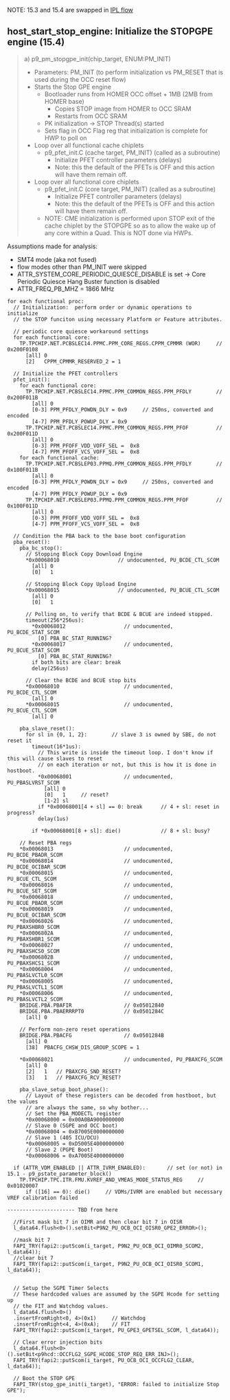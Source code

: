 NOTE: 15.3 and 15.4 are swapped in [IPL flow](https://wiki.raptorcs.com/w/images/b/bd/IPL-Flow-POWER9.pdf)

## host_start_stop_engine: Initialize the STOPGPE engine (15.4)

> a) p9_pm_stopgpe_init(chip_target, ENUM:PM_INIT)
>    - Parameters: PM_INIT (to perform initialization vs PM_RESET that is used
>      during the OCC reset flow)
>    - Starts the Stop GPE engine
>      - Bootloader runs from HOMER OCC offset + 1MB (2MB from HOMER base)
>        - Copies STOP image from HOMER to OCC SRAM
>        - Restarts from OCC SRAM
>      - PK initialization -> STOP Thread(s) started
>      - Sets flag in OCC Flag reg that initialization is complete for HWP to
>        poll on
>    - Loop over all functional cache chiplets
>      - p9_pfet_init.C (cache target, PM_INIT) (called as a subroutine)
>        - Initialize PFET controller parameters (delays)
>        - Note: this the default of the PFETs is OFF and this action will have
>          them remain off.
>    - Loop over all functional core chiplets
>      - p9_pfet_init.C (core target, PM_INIT) (called as a subroutine)
>        - Initialize PFET controller parameters (delays)
>        - Note: this the default of the PFETs is OFF and this action will have
>          them remain off.
>      - NOTE: CME initialization is performed upon STOP exit of the cache
>        chiplet by the STOPGPE so as to allow the wake up of any core within a
>        Quad. This is NOT done via HWPs.

Assumptions made for analysis:
- SMT4 mode (aka not fused)
- flow modes other than PM_INIT were skipped
- ATTR_SYSTEM_CORE_PERIODIC_QUIESCE_DISABLE is set -> Core Periodic Quiesce Hang
  Buster function is disabled
- ATTR_FREQ_PB_MHZ = 1866 MHz

```
for each functional proc:
  // Initialization:  perform order or dynamic operations to initialize
  // the STOP funciton using necessary Platform or Feature attributes.

  // periodic core quiesce workaround settings
  for each functional core:
    TP.TPCHIP.NET.PCBSLEC14.PPMC.PPM_CORE_REGS.CPPM_CPMMR (WOR)     // 0x200F0108
      [all] 0
      [2]   CPPM_CPMMR_RESERVED_2 = 1

  // Initialize the PFET controllers
  pfet_init():
    for each functional core:
      TP.TPCHIP.NET.PCBSLEC14.PPMC.PPM_COMMON_REGS.PPM_PFDLY        // 0x200F011B
        [all] 0
        [0-3] PPM_PFDLY_POWDN_DLY = 0x9     // 250ns, converted and encoded
        [4-7] PPM_PFDLY_POWUP_DLY = 0x9
      TP.TPCHIP.NET.PCBSLEC14.PPMC.PPM_COMMON_REGS.PPM_PFOF         // 0x200F011D
        [all] 0
        [0-3] PPM_PFOFF_VDD_VOFF_SEL =  0x8
        [4-7] PPM_PFOFF_VCS_VOFF_SEL =  0x8
    for each functional cache:
      TP.TPCHIP.NET.PCBSLEP03.PPMQ.PPM_COMMON_REGS.PPM_PFDLY        // 0x100F011B
        [all] 0
        [0-3] PPM_PFDLY_POWDN_DLY = 0x9     // 250ns, converted and encoded
        [4-7] PPM_PFDLY_POWUP_DLY = 0x9
      TP.TPCHIP.NET.PCBSLEP03.PPMQ.PPM_COMMON_REGS.PPM_PFOF         // 0x100F011D
        [all] 0
        [0-3] PPM_PFOFF_VDD_VOFF_SEL =  0x8
        [4-7] PPM_PFOFF_VCS_VOFF_SEL =  0x8

  // Condition the PBA back to the base boot configuration
  pba_reset():
    pba_bc_stop():
      // Stopping Block Copy Download Engine
      *0x00068010                   // undocumented, PU_BCDE_CTL_SCOM
        [all] 0
        [0]   1

      // Stopping Block Copy Upload Engine
      *0x00068015                   // undocumented, PU_BCUE_CTL_SCOM
        [all] 0
        [0]   1

      // Polling on, to verify that BCDE & BCUE are indeed stopped.
      timeout(256*256us):
        *0x00068012                   // undocumented, PU_BCDE_STAT_SCOM
          [0] PBA_BC_STAT_RUNNING?
        *0x00068017                   // undocumented, PU_BCUE_STAT_SCOM
          [0] PBA_BC_STAT_RUNNING?
        if both bits are clear: break
        delay(256us)

      // Clear the BCDE and BCUE stop bits
      *0x00068010                     // undocumented, PU_BCDE_CTL_SCOM
        [all] 0
      *0x00068015                     // undocumented, PU_BCUE_CTL_SCOM
        [all] 0

    pba_slave_reset():
      for sl in {0, 1, 2}:        // slave 3 is owned by SBE, do not reset it
        timeout(16*1us):
          // This write is inside the timeout loop. I don't know if this will cause slaves to reset
          // on each iteration or not, but this is how it is done in hostboot.
          *0x00068001                 // undocumented, PU_PBASLVRST_SCOM
            [all] 0
            [0]   1     // reset?
            [1-2] sl
          if *0x00068001[4 + sl] == 0: break      // 4 + sl: reset in progress?
          delay(1us)

        if *0x00068001[8 + sl]: die()             // 8 + sl: busy?

    // Reset PBA regs
    *0x00068013                       // undocumented, PU_BCDE_PBADR_SCOM
    *0x00068014                       // undocumented, PU_BCDE_OCIBAR_SCOM
    *0x00068015                       // undocumented, PU_BCUE_CTL_SCOM
    *0x00068016                       // undocumented, PU_BCUE_SET_SCOM
    *0x00068018                       // undocumented, PU_BCUE_PBADR_SCOM
    *0x00068019                       // undocumented, PU_BCUE_OCIBAR_SCOM
    *0x00068026                       // undocumented, PU_PBAXSHBR0_SCOM
    *0x0006802A                       // undocumented, PU_PBAXSHBR1_SCOM
    *0x00068027                       // undocumented, PU_PBAXSHCS0_SCOM
    *0x0006802B                       // undocumented, PU_PBAXSHCS1_SCOM
    *0x00068004                       // undocumented, PU_PBASLVCTL0_SCOM
    *0x00068005                       // undocumented, PU_PBASLVCTL1_SCOM
    *0x00068006                       // undocumented, PU_PBASLVCTL2_SCOM
    BRIDGE.PBA.PBAFIR                 // 0x05012840
    BRIDGE.PBA.PBAERRRPT0             // 0x0501284C
      [all] 0

    // Perform non-zero reset operations
    BRIDGE.PBA.PBACFG                 // 0x0501284B
      [all] 0
      [38]  PBACFG_CHSW_DIS_GROUP_SCOPE = 1

    *0x00068021                       // undocumented, PU_PBAXCFG_SCOM
      [all] 0
      [2]   1   // PBAXCFG_SND_RESET?
      [3]   1   // PBAXCFG_RCV_RESET?

    pba_slave_setup_boot_phase():
      // Layout of these registers can be decoded from hostboot, but the values
      // are always the same, so why bother...
      // Set the PBA_MODECTL register
      *0x00068000 = 0x00A0BA9000000000
      // Slave 0 (SGPE and OCC boot)
      *0x00068004 = 0xB7005E0000000000
      // Slave 1 (405 ICU/DCU)
      *0x00068005 = 0xD5005E4000000000
      // Slave 2 (PGPE Boot)
      *0x00068006 = 0xA7005E4000000000

  if (ATTR_VDM_ENABLED || ATTR_IVRM_ENABLED):       // set (or not) in 15.1 - p9_pstate_parameter_block()
    TP.TPCHIP.TPC.ITR.FMU.KVREF_AND_VMEAS_MODE_STATUS_REG     // 0x01020007
      if ([16] == 0): die()     // VDMs/IVRM are enabled but necessary VREF calibration failed

---------------------- TBD from here

  //First mask bit 7 in OIMR and then clear bit 7 in OISR
  l_data64.flush<0>().setBit<P9N2_PU_OCB_OCI_OISR0_GPE2_ERROR>();

  //mask bit 7
  FAPI_TRY(fapi2::putScom(i_target, P9N2_PU_OCB_OCI_OIMR0_SCOM2, l_data64));
  //clear bit 7
  FAPI_TRY(fapi2::putScom(i_target, P9N2_PU_OCB_OCI_OISR0_SCOM1, l_data64));


  // Setup the SGPE Timer Selects
  // These hardcoded values are assumed by the SGPE Hcode for setting up
  // the FIT and Watchdog values.
  l_data64.flush<0>()
  .insertFromRight<0, 4>(0x1)     // Watchdog
  .insertFromRight<4, 4>(0xA);    // FIT
  FAPI_TRY(fapi2::putScom(i_target, PU_GPE3_GPETSEL_SCOM, l_data64));

  // Clear error injection bits
  l_data64.flush<0>().setBit<p9hcd::OCCFLG2_SGPE_HCODE_STOP_REQ_ERR_INJ>();
  FAPI_TRY(fapi2::putScom(i_target, PU_OCB_OCI_OCCFLG2_CLEAR, l_data64));

  // Boot the STOP GPE
  FAPI_TRY(stop_gpe_init(i_target), "ERROR: failed to initialize Stop GPE");
```
